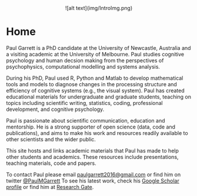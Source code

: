 <center> ![alt text](img/IntroImg.png) </center>

# <b> Home </b>

Paul Garrett is a PhD candidate at the University of Newcastle, Australia and a visiting academic at the University of Melbourne. Paul studies cognitive psychology and human decsion making from the perspectives of psychophysics, computational modelling and systems analysis. 

During his PhD, Paul used R, Python and Matlab to develop mathematical tools and models to diagnose changes in the processing structure and efficiency of cognitive systems (e.g., the visual system). Paul has created educational materials for undergraduate and graduate students, teaching on topics including scientific writing, statistics, coding, professional development, and cognitive psychology. 

Paul is passionate about scientific communication, education and mentorship. He is a strong supporter of open science (data, code and publications), and aims to make his work and resources readily available to other scientists and the wider public. 

This site hosts and links academic materials that Paul has made to help other students and academics. These resources include presentations, teaching materials, code and papers.

To contact Paul please email paulgarrett2016@gmail.com or find him on twitter [@PaulMGarrett](https://twitter.com/PaulMGarrett)
To see his latest work, check his [Google Scholar profile](https://scholar.google.com/citations?user=C2VNls8AAAAJ&hl=en) or find him at [Research Gate](https://www.researchgate.net/profile/Paul_Garrett8). 
